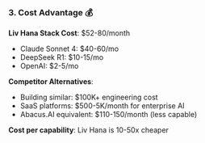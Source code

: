 ### 3. **Cost Advantage** 💰

**Liv Hana Stack Cost**: $52-80/month

- Claude Sonnet 4: $40-60/mo
- DeepSeek R1: $10-15/mo
- OpenAI: $2-5/mo

**Competitor Alternatives**:

- Building similar: $100K+ engineering cost
- SaaS platforms: $500-5K/month for enterprise AI
- Abacus.AI equivalent: $110-150/month (less capable)

**Cost per capability**: Liv Hana is 10-50x cheaper
